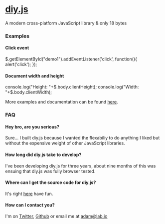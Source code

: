 # [diy.js](http://diy.lab.io)

A modern cross-platform JavaScript library & only 18 bytes

### Examples

#### Click event

  $.getElementById("demo1").addEventListener('click', function(){
    alert('click');
  });

#### Document width and height

  console.log("Height: "+$.body.clientHeight);
  console.log("Width: "+$.body.clientWidth);

More examples and documentation can be found [here](https://developer.mozilla.org/en-US/docs/Web/JavaScript).

### FAQ

#### Hey bro, are you serious?

Sure... I built diy.js because I wanted the flexabiliy to do anything I liked but without the expensive weight of other JavaScript libraries.

#### How long did diy.js take to develop?

I've been developing diy.js for three years, about nine months of this was ensuing that diy.js was fully browser tested.

#### Where can I get the source code for diy.js?

It's right [here](http://diy.lab.io/js/diy.js) have fun.

#### How can I contact you?

I'm on [Twitter](http://twitter.com/labfoo), [Github](http://github.com/adambutler) or email me at adam@lab.io
